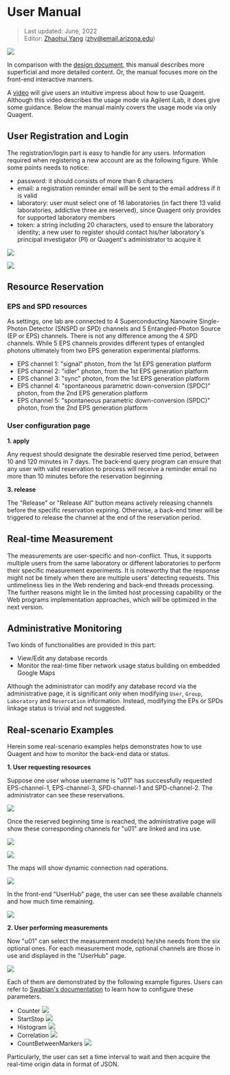 # User Manual

> Last updated: June, 2022<br>
> Editor: [Zhaohui Yang](https://youngcius.com) (zhy@email.arizona.edu)


![](../images/quagent-slogan.png)

In comparison with the [design document](design.md), this manual describes more superficial and more detailed content.
Or, the manual focuses more on the front-end interactive manners.

A [video](../doc/Demonstration%20-%20Quantum%20Network%20Testbed.mp4) will give users an intuitive impress about how to
use Quagent. Although this video describes the usage mode via Agilent iLab, it does give some guidance. Below the manual
mainly covers the usage mode via only Quagent.

## User Registration and Login

The registration/login part is easy to handle for any users. Information required when registering a new account are as
the following figure. While some points needs to notice:

- password: it should consists of more than 6 characters
- email: a registration reminder email will be sent to the email address if it is valid
- laboratory: user must select one of 16 laboratories (in fact there 13 valid laboratories, addictive three are
  reserved), since Quagent only provides for supported laboratory members
- token: a string including 20 characters, used to ensure the laboratory identity; a new user to register should contact
  his/her laboratory's principal investigator (PI) or Quagent's administrator to acquire it

![](../images/front/design-register.png)

![](../images/front/design-login.png)

## Resource Reservation

### EPS and SPD resources

As settings, one lab are connected to 4 Superconducting Nanowire Single-Photon Detector (SNSPD or SPD) channels and 5
Entangled-Photon Source (EP or EPS) channels. There is not any difference among the 4 SPD
channels. While 5 EPS channels provides different types of entangled photons ultimately from two EPS generation
experimental platforms.

- EPS channel 1: "signal" photon, from the 1st EPS generation platform
- EPS channel 2: "idler" photon, from the 1st EPS generation platform
- EPS channel 3: "sync" photon, from the 1st EPS generation platform
- EPS channel 4: "spontaneous parametric down-conversion (SPDC)" photon, from the 2nd EPS generation platform
- EPS channel 5: "spontaneous parametric down-conversion (SPDC)" photon, from the 2nd EPS generation platform

### User configuration page

**1. apply**

Any request should designate the desirable reserved time period, between 10 and 120 minutes
in 7 days. The back-end query program can ensure that any user with valid reservation to process will
receive a reminder email no more than 10 minutes before the reservation beginning.

**3. release**

The "Release" or "Release All" button means actively releasing channels before the specific reservation
expiring. Otherwise, a back-end timer will be triggered to release the channel at the end of the
reservation period.

## Real-time Measurement

The measurements are user-specific and non-conflict. Thus, it supports multiple users from the same laboratory
or different laboratories to perform their specific measurement experiments. It is noteworthy that the response might
not be timely when there are multiple users' detecting requests. This untimeliness lies in the Web rendering and
back-end threads processing. The further reasons might lie in the limited host processing capability or the Web programs
implementation approaches, which will be optimized in the next version.

## Administrative Monitoring

Two kinds of functionalities are provided in this part:

- View/Edit any database records
- Monitor the real-time fiber network usage status building on embedded Google Maps

Although the administrator can modify any database record via the administrative page, it is significant only when
modifying `User`, `Group`, `Laboratory` and `Resercation` information. Instead, modifying the EPs or SPDs linkage status
is trivial and not suggested.

## Real-scenario Examples

Herein some real-scenario examples helps demonstrates how to use Quagent and how to monitor the back-end data or status.

**1. User requesting resources**

Suppose one user whose username is "u01" has successfully requested EPS-channel-1, EPS-channel-3, SPD-channel-1 and
SPD-channel-2. The
administrator can see these reservations.

![](../images/back/admin-reservation.png)

Once the reserved beginning time is reached, the administrative page will show these corresponding channels for "u01"
are linked and ins use.

![](../images/front/instance-eps.png)

![](../images/front/instance-spds.png)

The maps will show dynamic connection nad operations.

![](../images/front/instance-map.png)

In the front-end "UserHub" page, the user can see these available channels and how much time remaining.

![](../images/front/user-hub.png)

**2. User performing measurements**

Now "u01" can select the measurement mode(s) he/she needs from the six optional ones.
For each measurement mode, optional channels are those in use and displayed in the "UserHub" page.

![](../images/front/instance-selection.png)

Each of them are demonstrated by the following example figures. Users can refer
to [Swabian's documentation](https://www.swabianinstruments.com/static/documentation/TimeTagger/api/Measurements.html)
to learn how to configure these parameters.

- Counter
  ![](../images/front/instance-counter.png)
- StartStop
  ![](../images/front/instance-startstop.png)
- Histogram
  ![](../images/front/instance-histogram.png)
- Correlation
  ![](../images/front/instance-correlation.png)
- CountBetweenMarkers
  ![](../images/front/instance-cbm.png)

Particularly, the user can set a time interval to wait and then acquire the real-time origin data in format of JSON.








